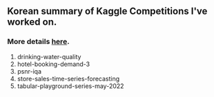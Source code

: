 ## Korean summary of Kaggle Competitions I've worked on.
### More details [here](https://www.kaggle.com/byunghyun23).
1. drinking-water-quality
2. hotel-booking-demand-3
3. psnr-iqa
4. store-sales-time-series-forecasting
5. tabular-playground-series-may-2022

